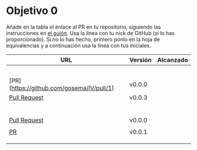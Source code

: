 # Objetivo 0

Añade en la tabla el enlace al PR en *tu* repositorio, siguiendo las
instrucciones en [el guión](http://jj.github.io/IV/documentos/proyecto/0.Repositorio). Usa
la línea con tu nick de GitHub (si lo has proporcionado). Si no lo has hecho,
primero ponlo en la hoja de equivalencias y a continuación usa la línea con tus
iniciales.

| URL                                   | Versión | Alcanzado |
|---------------------------------------|---------|-----------|
| <!-- Enlace de C M J A -->            |         |           |
| <!-- Enlace de AxelDudon -->                |         |           |
| <!-- Enlace de nachoescalona -->              |         |           |
| <!-- Enlace de oscar0310 -->              |         |           |
| <!-- Enlace de G G J Á -->            |         |           |
| [PR] (https://github.com/gosema/IV/pull/1)            |  v0.0.0       |           |
| [Pull Request](https://github.com/gabrielherreraloz/IV-GHL/pull/2) |  v0.0.3  |           |
| <!-- Enlace de chemalc05 -->          |         |           |
| <!-- Enlace de L C L -->              |         |           |
| <!-- Enlace de jorgelopez-ugr -->     |         |           |
| <!-- Enlace de M S D L L -->          |         |           |
| <!-- Enlace de M R J L -->            |         |           |
| <!-- Enlace de jvrqc -->              |         |           |
| [Pull Request](https://github.com/GabrielFranciscoSM/practicas-IV/pull/1) |  v0.0.0  |           |
| <!-- Enlace de S H G -->              |         |           |
| [PR](https://github.com/FlorinTodor/DermaIndex/pull/1)        | v0.0.1         |           |
| <!-- Enlace de V H -->                |         |           |
| <!-- Enlace de V G H -->              |         |           |
| <!-- Enlace de Y L -->                |         |           |

